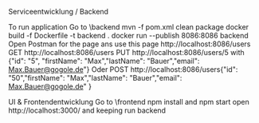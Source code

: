 
Serviceentwicklung / Backend
 
To run application
Go to \backend
mvn -f pom.xml clean package
docker build -f Dockerfile -t backend .
docker run --publish 8086:8086 backend
Open Postman for the page ans use this page http://localhost:8086/users
GET http://localhost:8086/users
PUT http://localhost:8086/users/5 with {"id": "5", "firstName": "Max","lastName": "Bauer","email": Max.Bauer@gogole.de"}
Oder POST  http://localhost:8086/users{"id": "50","firstName": "Max","lastName": "Bauer","email": Max.Bauer@gogole.de" }

UI & Frontendentwicklung
Go to \frontend
npm install and npm start
open http://localhost:3000/ and keeping run backend
